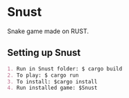 # Snust
Snake game made on RUST.

## Setting up Snust

```md
1. Run in Snust folder: $ cargo build
2. To play: $ cargo run
3. To install: $cargo install
4. Run installed game: $Snust
